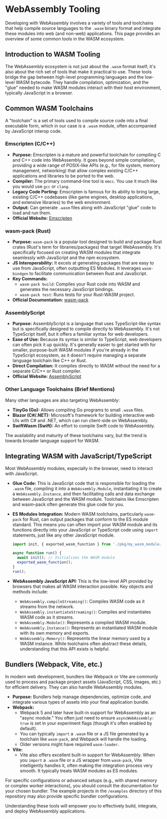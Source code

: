 # WebAssembly Tooling

Developing with WebAssembly involves a variety of tools and toolchains that help compile source languages to the `.wasm` binary format and integrate these modules into web (and non-web) applications. This page provides an overview of some common tools in the WASM ecosystem.

## Introduction to WASM Tooling

The WebAssembly ecosystem is not just about the `.wasm` format itself; it's also about the rich set of tools that make it practical to use. These tools bridge the gap between high-level programming languages and the low-level WASM bytecode. They handle compilation, optimization, and the "glue" needed to make WASM modules interact with their host environment, typically JavaScript in a browser.

## Common WASM Toolchains

A "toolchain" is a set of tools used to compile source code into a final executable form, which in our case is a `.wasm` module, often accompanied by JavaScript interop code.

### Emscripten (C/C++)

*   **Purpose:** Emscripten is a mature and powerful toolchain for compiling C and C++ code into WebAssembly. It goes beyond simple compilation, providing a wide range of POSIX-like APIs (e.g., for file system, memory management, networking) that allow complex existing C/C++ applications and libraries to be ported to the web.
*   **Compiler:** The primary command-line tool is `emcc`. You use it much like you would use `gcc` or `clang`.
*   **Legacy Code Porting:** Emscripten is famous for its ability to bring large, existing C/C++ codebases (like game engines, desktop applications, and extensive libraries) to the web environment.
*   **Output:** Can generate `.wasm` files along with JavaScript "glue" code to load and run them.
*   **Official Website:** [Emscripten](https://emscripten.org/)

### wasm-pack (Rust)

*   **Purpose:** `wasm-pack` is a popular tool designed to build and package Rust crates (Rust's term for libraries/packages) that target WebAssembly. It's specifically focused on creating WASM modules that integrate seamlessly with JavaScript and the npm ecosystem.
*   **JS Interoperability:** It excels at generating packages that are easy to use from JavaScript, often outputting ES Modules. It leverages `wasm-bindgen` to facilitate communication between Rust and JavaScript.
*   **Key Commands:**
    *   `wasm-pack build`: Compiles your Rust code into WASM and generates the necessary JavaScript bindings.
    *   `wasm-pack test`: Runs tests for your Rust-WASM project.
*   **Official Documentation:** [wasm-pack](https://rustwasm.github.io/wasm-pack/)

### AssemblyScript

*   **Purpose:** AssemblyScript is a language that uses TypeScript-like syntax but is specifically designed to compile directly to WebAssembly. It's not TypeScript itself, but it offers a familiar syntax for web developers.
*   **Ease of Use:** Because its syntax is similar to TypeScript, web developers can often pick it up quickly. It's generally easier to get started with for smaller, purpose-built WASM modules if you're already in the TypeScript ecosystem, as it doesn't require managing a separate language toolchain like C++ or Rust.
*   **Direct Compilation:** It compiles directly to WASM without the need for a separate C/C++ or Rust compiler.
*   **Official Website:** [AssemblyScript](https://www.assemblyscript.org/)

### Other Language Toolchains (Brief Mentions)

Many other languages are also targeting WebAssembly:

*   **TinyGo (Go):** Allows compiling Go programs to small `.wasm` files.
*   **Blazor (C#/.NET):** Microsoft's framework for building interactive web UIs with C# and .NET, which can run client-side on WebAssembly.
*   **SwiftWasm (Swift):** An effort to compile Swift code to WebAssembly.

The availability and maturity of these toolchains vary, but the trend is towards broader language support for WASM.

## Integrating WASM with JavaScript/TypeScript

Most WebAssembly modules, especially in the browser, need to interact with JavaScript.

*   **Glue Code:**
    This is JavaScript code that is responsible for loading the `.wasm` file, compiling it into a `WebAssembly.Module`, instantiating it to create a `WebAssembly.Instance`, and then facilitating calls and data exchange between JavaScript and the WASM module. Toolchains like Emscripten and wasm-pack often generate this glue code for you.

*   **ES Modules Integration:**
    Modern WASM toolchains, particularly `wasm-pack` for Rust, can output packages that conform to the ES module standard. This means you can often import your WASM module and its functions directly into your JavaScript or TypeScript code using `import` statements, just like any other JavaScript module.
    ```javascript
    import init, { exported_wasm_function } from './pkg/my_wasm_module.js';

    async function run() {
      await init(); // Initializes the WASM module
      exported_wasm_function();
    }
    run();
    ```

*   **WebAssembly JavaScript API:**
    This is the low-level API provided by browsers that makes all WASM interaction possible. Key objects and methods include:
    *   `WebAssembly.compileStreaming()`: Compiles WASM code as it streams from the network.
    *   `WebAssembly.instantiateStreaming()`: Compiles and instantiates WASM code as it streams.
    *   `WebAssembly.Module()`: Represents a compiled WASM module.
    *   `WebAssembly.Instance()`: Represents an instantiated WASM module with its own memory and exports.
    *   `WebAssembly.Memory()`: Represents the linear memory used by a WASM instance.
    While toolchains often abstract these details, understanding that this API exists is helpful.

## Bundlers (Webpack, Vite, etc.)

In modern web development, bundlers like Webpack or Vite are commonly used to process and package project assets (JavaScript, CSS, images, etc.) for efficient delivery. They can also handle WebAssembly modules.

*   **Purpose:** Bundlers help manage dependencies, optimize code, and integrate various types of assets into your final application bundle.
*   **Webpack:**
    *   Webpack 5 and later have built-in support for WebAssembly as an "async module." You often just need to ensure `asyncWebAssembly: true` is set in your experiment flags (though it's often enabled by default).
    *   You can typically `import` a `.wasm` file or a JS file generated by a toolchain like `wasm-pack`, and Webpack will handle the loading.
    *   Older versions might have required `wasm-loader`.
*   **Vite:**
    *   Vite also offers excellent built-in support for WebAssembly. When you `import` a `.wasm` file or a JS wrapper from `wasm-pack`, Vite intelligently handles it, often making the integration process very smooth. It typically treats WASM modules as ES modules.

For specific configurations or advanced setups (e.g., with shared memory or complex worker interactions), you should consult the documentation for your chosen bundler. The example projects in the `/examples` directory of this repository may also provide specific bundler configurations.

Understanding these tools will empower you to effectively build, integrate, and deploy WebAssembly applications.
